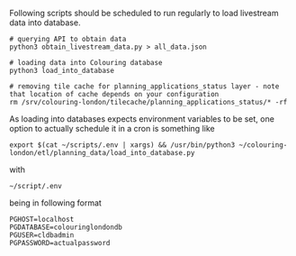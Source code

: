 Following scripts should be scheduled to run regularly to load livestream data into database.

```
# querying API to obtain data
python3 obtain_livestream_data.py > all_data.json

# loading data into Colouring database
python3 load_into_database

# removing tile cache for planning_applications_status layer - note that location of cache depends on your configuration
rm /srv/colouring-london/tilecache/planning_applications_status/* -rf
```

As loading into databases expects environment variables to be set, one option to actually schedule it in a cron is something like

```
export $(cat ~/scripts/.env | xargs) && /usr/bin/python3 ~/colouring-london/etl/planning_data/load_into_database.py
```

with

```
~/script/.env
```

being in following format

```
PGHOST=localhost
PGDATABASE=colouringlondondb
PGUSER=cldbadmin
PGPASSWORD=actualpassword
```